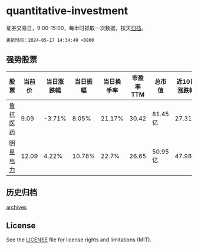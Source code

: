 # quantitative-investment

证券交易日，9:00-15:00，每半时抓取一次数据，按天[归档](archives)。

`更新时间：2024-05-17 14:34:49 +0800`

## 强势股票

|股票|当前价|当日涨跌幅|当日振幅|当日换手率|市盈率TTM|总市值|近10日涨跌幅|
|----|----|----|----|----|----|----|----|
|[鲁抗医药](https://xueqiu.com/S/SH600789)|9.09|-3.71%|8.05%|21.17%|30.42|81.45亿|27.31%|
|[明星电力](https://xueqiu.com/S/SH600101)|12.09|4.22%|10.78%|22.7%|26.65|50.95亿|47.98%|

## 历史归档

[archives](archives)

## License

See the [LICENSE](LICENSE) file for license rights and limitations (MIT).